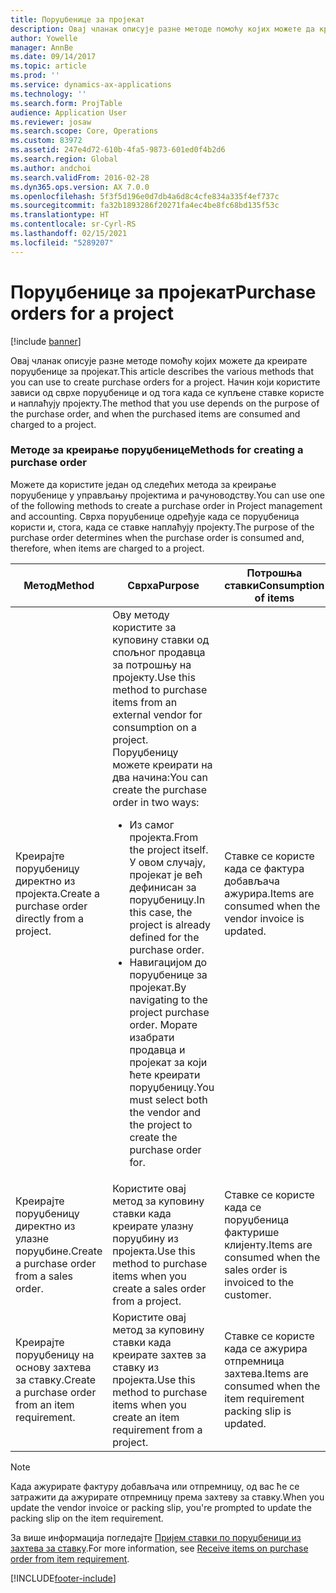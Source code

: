 ```yaml
---
title: Поруџбенице за пројекат
description: Овај чланак описује разне методе помоћу којих можете да креирате поруџбенице за пројекат. Начин који користите зависи од сврхе поруџбенице и од тога када се купљене ставке користе и наплаћују пројекту.
author: Yowelle
manager: AnnBe
ms.date: 09/14/2017
ms.topic: article
ms.prod: ''
ms.service: dynamics-ax-applications
ms.technology: ''
ms.search.form: ProjTable
audience: Application User
ms.reviewer: josaw
ms.search.scope: Core, Operations
ms.custom: 83972
ms.assetid: 247e4d72-610b-4fa5-9873-601ed0f4b2d6
ms.search.region: Global
ms.author: andchoi
ms.search.validFrom: 2016-02-28
ms.dyn365.ops.version: AX 7.0.0
ms.openlocfilehash: 5f3f5d196e0d7db4a6d8c4cfe834a335f4ef737c
ms.sourcegitcommit: fa32b1893286f20271fa4ec4be8fc68bd135f53c
ms.translationtype: HT
ms.contentlocale: sr-Cyrl-RS
ms.lasthandoff: 02/15/2021
ms.locfileid: "5289207"
---
```

# <a name="purchase-orders-for-a-project"></a><span data-ttu-id="1eb25-104">Поруџбенице за пројекат</span><span class="sxs-lookup"><span data-stu-id="1eb25-104">Purchase orders for a project</span></span>

[!include [banner](../includes/banner.md)]

<span data-ttu-id="1eb25-105">Овај чланак описује разне методе помоћу којих можете да креирате поруџбенице за пројекат.</span><span class="sxs-lookup"><span data-stu-id="1eb25-105">This article describes the various methods that you can use to create purchase orders for a project.</span></span> <span data-ttu-id="1eb25-106">Начин који користите зависи од сврхе поруџбенице и од тога када се купљене ставке користе и наплаћују пројекту.</span><span class="sxs-lookup"><span data-stu-id="1eb25-106">The method that you use depends on the purpose of the purchase order, and when the purchased items are consumed and charged to a project.</span></span>

### <a name="methods-for-creating-a-purchase-order"></a><span data-ttu-id="1eb25-107">Методе за креирање поруџбенице</span><span class="sxs-lookup"><span data-stu-id="1eb25-107">Methods for creating a purchase order</span></span>

<span data-ttu-id="1eb25-108">Можете да користите један од следећих метода за креирање поруџбенице у управљању пројектима и рачуноводству.</span><span class="sxs-lookup"><span data-stu-id="1eb25-108">You can use one of the following methods to create a purchase order in Project management and accounting.</span></span> <span data-ttu-id="1eb25-109">Сврха поруџбенице одређује када се поруџбеница користи и, стога, када се ставке наплаћују пројекту.</span><span class="sxs-lookup"><span data-stu-id="1eb25-109">The purpose of the purchase order determines when the purchase order is consumed and, therefore, when items are charged to a project.</span></span>

<table>
<colgroup>
<col width="33%" />
<col width="33%" />
<col width="33%" />
</colgroup>
<thead>
<tr class="header">
<th><span data-ttu-id="1eb25-110">Метод</span><span class="sxs-lookup"><span data-stu-id="1eb25-110">Method</span></span></th>
<th><span data-ttu-id="1eb25-111">Сврха</span><span class="sxs-lookup"><span data-stu-id="1eb25-111">Purpose</span></span></th>
<th><span data-ttu-id="1eb25-112">Потрошња ставки</span><span class="sxs-lookup"><span data-stu-id="1eb25-112">Consumption of items</span></span></th>
</tr>
</thead>
<tbody>
<tr class="odd">
<td><span data-ttu-id="1eb25-113">Креирајте поруџбеницу директно из пројекта.</span><span class="sxs-lookup"><span data-stu-id="1eb25-113">Create a purchase order directly from a project.</span></span></td>
<td><span data-ttu-id="1eb25-114">Ову методу користите за куповину ставки од спољног продавца за потрошњу на пројекту.</span><span class="sxs-lookup"><span data-stu-id="1eb25-114">Use this method to purchase items from an external vendor for consumption on a project.</span></span> <span data-ttu-id="1eb25-115">Поруџбеницу можете креирати на два начина:</span><span class="sxs-lookup"><span data-stu-id="1eb25-115">You can create the purchase order in two ways:</span></span>
<ul>
<li><span data-ttu-id="1eb25-116">Из самог пројекта.</span><span class="sxs-lookup"><span data-stu-id="1eb25-116">From the project itself.</span></span> <span data-ttu-id="1eb25-117">У овом случају, пројекат је већ дефинисан за поруџбеницу.</span><span class="sxs-lookup"><span data-stu-id="1eb25-117">In this case, the project is already defined for the purchase order.</span></span></li>
<li><span data-ttu-id="1eb25-118">Навигацијом до поруџбенице за пројекат.</span><span class="sxs-lookup"><span data-stu-id="1eb25-118">By navigating to the project purchase order.</span></span> <span data-ttu-id="1eb25-119">Морате изабрати продавца и пројекат за који ћете креирати поруџбеницу.</span><span class="sxs-lookup"><span data-stu-id="1eb25-119">You must select both the vendor and the project to create the purchase order for.</span></span></li>
</ul></td>
<td><span data-ttu-id="1eb25-120">Ставке се користе када се фактура добављача ажурира.</span><span class="sxs-lookup"><span data-stu-id="1eb25-120">Items are consumed when the vendor invoice is updated.</span></span></td>
</tr>
<tr class="even">
<td><span data-ttu-id="1eb25-121">Креирајте поруџбеницу директно из улазне поруџбине.</span><span class="sxs-lookup"><span data-stu-id="1eb25-121">Create a purchase order from a sales order.</span></span></td>
<td><span data-ttu-id="1eb25-122">Користите овај метод за куповину ставки када креирате улазну поруџбину из пројекта.</span><span class="sxs-lookup"><span data-stu-id="1eb25-122">Use this method to purchase items when you create a sales order from a project.</span></span></td>
<td><span data-ttu-id="1eb25-123">Ставке се користе када се поруџбеница фактурише клијенту.</span><span class="sxs-lookup"><span data-stu-id="1eb25-123">Items are consumed when the sales order is invoiced to the customer.</span></span></td>
</tr>
<tr class="odd">
<td><span data-ttu-id="1eb25-124">Креирајте поруџбеницу на основу захтева за ставку.</span><span class="sxs-lookup"><span data-stu-id="1eb25-124">Create a purchase order from an item requirement.</span></span></td>
<td><span data-ttu-id="1eb25-125">Користите овај метод за куповину ставки када креирате захтев за ставку из пројекта.</span><span class="sxs-lookup"><span data-stu-id="1eb25-125">Use this method to purchase items when you create an item requirement from a project.</span></span></td>
<td><span data-ttu-id="1eb25-126">Ставке се користе када се ажурира отпремница захтева.</span><span class="sxs-lookup"><span data-stu-id="1eb25-126">Items are consumed when the item requirement packing slip is updated.</span></span></td>
</tr>
</tbody>
</table>

> [!NOTE] 
> <span data-ttu-id="1eb25-127">Када ажурирате фактуру добављача или отпремницу, од вас ће се затражити да ажурирате отпремницу према захтеву за ставку.</span><span class="sxs-lookup"><span data-stu-id="1eb25-127">When you update the vendor invoice or packing slip, you're prompted to update the packing slip on the item requirement.</span></span>

<span data-ttu-id="1eb25-128">За више информација погледајте [Пријем ставки по поруџбеници из захтева за ставку](tasks/receive-items-purchase-order-item-requirement.md).</span><span class="sxs-lookup"><span data-stu-id="1eb25-128">For more information, see [Receive items on purchase order from item requirement](tasks/receive-items-purchase-order-item-requirement.md).</span></span>



[!INCLUDE[footer-include](../includes/footer-banner.md)]